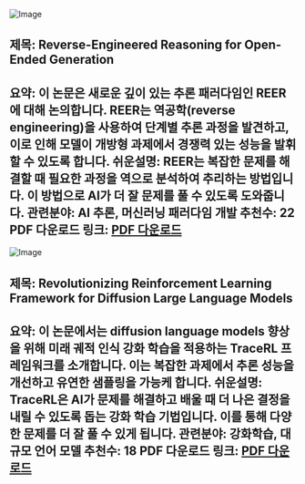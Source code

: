 ![Image](https://cdn-thumbnails.huggingface.co/social-thumbnails/papers/2509.06160.png)
## 제목: Reverse-Engineered Reasoning for Open-Ended Generation
**요약**: 이 논문은 새로운 깊이 있는 추론 패러다임인 REER에 대해 논의합니다. REER는 역공학(reverse engineering)을 사용하여 단계별 추론 과정을 발견하고, 이로 인해 모델이 개방형 과제에서 경쟁력 있는 성능을 발휘할 수 있도록 합니다.
**쉬운설명**: REER는 복잡한 문제를 해결할 때 필요한 과정을 역으로 분석하여 추리하는 방법입니다. 이 방법으로 AI가 더 잘 문제를 풀 수 있도록 도와줍니다.
**관련분야**: AI 추론, 머신러닝 패러다임 개발
**추천수**: 22
**PDF 다운로드 링크**: [PDF 다운로드](https://arxiv.org/pdf/2509.06160)
---

![Image](https://cdn-thumbnails.huggingface.co/social-thumbnails/papers/2509.06949.png)
## 제목: Revolutionizing Reinforcement Learning Framework for Diffusion Large Language Models
**요약**: 이 논문에서는 diffusion language models 향상을 위해 미래 궤적 인식 강화 학습을 적용하는 TraceRL 프레임워크를 소개합니다. 이는 복잡한 과제에서 추론 성능을 개선하고 유연한 샘플링을 가능케 합니다.
**쉬운설명**: TraceRL은 AI가 문제를 해결하고 배울 때 더 나은 결정을 내릴 수 있도록 돕는 강화 학습 기법입니다. 이를 통해 다양한 문제를 더 잘 풀 수 있게 됩니다.
**관련분야**: 강화학습, 대규모 언어 모델
**추천수**: 18
**PDF 다운로드 링크**: [PDF 다운로드](https://arxiv.org/pdf/2509.06949)
---